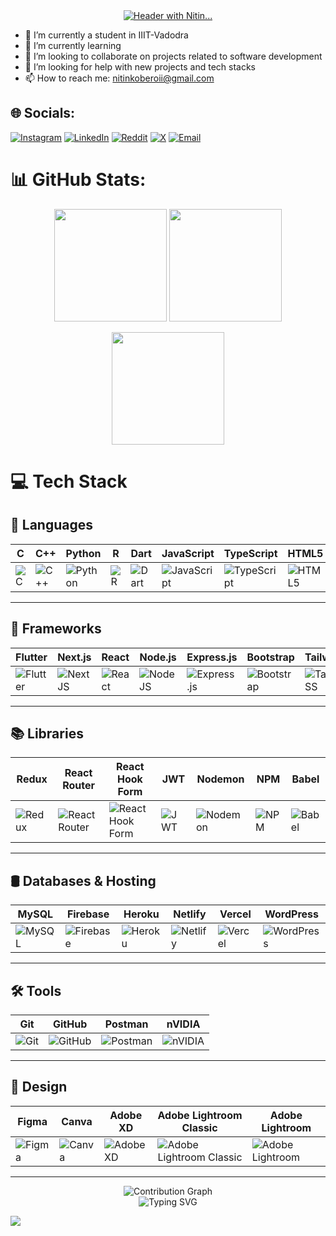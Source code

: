 <div align="center">
  <a class="link" href="header.svg">
    <img class="image" src="header.svg" alt="Header with Nitin..." />
  </a>
</div>

- 🔭 I’m currently a student in IIIT-Vadodra
- 🌱 I’m currently learning
- 👯 I’m looking to collaborate on projects related to software development
- 🤔 I’m looking for help with new projects and tech stacks
- 📫 How to reach me: nitinkoberoii@gmail.com

## 🌐 Socials:

[![Instagram](https://img.shields.io/badge/Instagram-%23E4405F.svg?logo=Instagram&logoColor=white)](https://www.instagram.com/nitinkoberoii/)
[![LinkedIn](https://img.shields.io/badge/LinkedIn-%230077B5.svg?logo=linkedin&logoColor=white)](https://www.linkedin.com/in/nitinkoberoii/)
[![Reddit](https://img.shields.io/badge/Reddit-%23FF4500.svg?logo=reddit&logoColor=white)](https://www.reddit.com/u/BreathAgitated7285/s/Vhw0EYaT31)
[![X](https://img.shields.io/badge/X-black.svg?logo=X&logoColor=white)](https://x.com/nitinkoberoii)
[![Email](https://img.shields.io/badge/Email-D14836?logo=gmail&logoColor=white)](mailto:nitinkoberoii@gmail.com)

# 📊 GitHub Stats:

<p align="center">
  <img src="https://github-readme-stats.vercel.app/api?username=ankitgautam2003&theme=dark&hide_border=false&include_all_commits=false&count_private=false" height="180em"/>
  <img src="https://nirzak-streak-stats.vercel.app/?user=ankitgautam2003&theme=dark&hide_border=false" height="180em"/>
</p>

<p align="center">
  <img src="https://github-readme-stats.vercel.app/api/top-langs/?username=ankitgautam2003&theme=dark&hide_border=false&include_all_commits=false&count_private=false&layout=compact" height="180em"/>
</p>

# 💻 Tech Stack

## 📝 Languages

| C                                                                                             | C++                                                                                                     | Python                                                                                                 | R                                                                                             | Dart                                                                                                   | JavaScript                                                                                                                   | TypeScript                                                                                                               | HTML5                                                                                                     | CSS3                                                                                                   | LaTeX                                                                                                     |
| --------------------------------------------------------------------------------------------- | ------------------------------------------------------------------------------------------------------- | ------------------------------------------------------------------------------------------------------ | --------------------------------------------------------------------------------------------- | ------------------------------------------------------------------------------------------------------ | ---------------------------------------------------------------------------------------------------------------------------- | ------------------------------------------------------------------------------------------------------------------------ | --------------------------------------------------------------------------------------------------------- | ------------------------------------------------------------------------------------------------------ | --------------------------------------------------------------------------------------------------------- |
| ![C](https://img.shields.io/badge/c-%2300599C.svg?style=for-the-badge&logo=c&logoColor=white) | ![C++](https://img.shields.io/badge/c++-%2300599C.svg?style=for-the-badge&logo=c%2B%2B&logoColor=white) | ![Python](https://img.shields.io/badge/python-3670A0?style=for-the-badge&logo=python&logoColor=ffdd54) | ![R](https://img.shields.io/badge/r-%23276DC3.svg?style=for-the-badge&logo=r&logoColor=white) | ![Dart](https://img.shields.io/badge/dart-%230175C2.svg?style=for-the-badge&logo=dart&logoColor=white) | ![JavaScript](https://img.shields.io/badge/javascript-%23323330.svg?style=for-the-badge&logo=javascript&logoColor=%23F7DF1E) | ![TypeScript](https://img.shields.io/badge/typescript-%23007ACC.svg?style=for-the-badge&logo=typescript&logoColor=white) | ![HTML5](https://img.shields.io/badge/html5-%23E34F26.svg?style=for-the-badge&logo=html5&logoColor=white) | ![CSS3](https://img.shields.io/badge/css3-%231572B6.svg?style=for-the-badge&logo=css3&logoColor=white) | ![LaTeX](https://img.shields.io/badge/latex-%23008080.svg?style=for-the-badge&logo=latex&logoColor=white) |

---

## 🚀 Frameworks

| Flutter                                                                                                         | Next.js                                                                                              | React                                                                                                         | Node.js                                                                                                 | Express.js                                                                                                                | Bootstrap                                                                                                             | TailwindCSS                                                                                                                  | DaisyUI                                                                                                  | Vite                                                                                                   |
| --------------------------------------------------------------------------------------------------------------- | ---------------------------------------------------------------------------------------------------- | ------------------------------------------------------------------------------------------------------------- | ------------------------------------------------------------------------------------------------------- | ------------------------------------------------------------------------------------------------------------------------- | --------------------------------------------------------------------------------------------------------------------- | ---------------------------------------------------------------------------------------------------------------------------- | -------------------------------------------------------------------------------------------------------- | ------------------------------------------------------------------------------------------------------ |
| ![Flutter](https://img.shields.io/badge/Flutter-%2302569B.svg?style=for-the-badge&logo=Flutter&logoColor=white) | ![Next JS](https://img.shields.io/badge/Next-black?style=for-the-badge&logo=next.js&logoColor=white) | ![React](https://img.shields.io/badge/react-%2320232a.svg?style=for-the-badge&logo=react&logoColor=%2361DAFB) | ![NodeJS](https://img.shields.io/badge/node.js-6DA55F?style=for-the-badge&logo=node.js&logoColor=white) | ![Express.js](https://img.shields.io/badge/express.js-%23404d59.svg?style=for-the-badge&logo=express&logoColor=%2361DAFB) | ![Bootstrap](https://img.shields.io/badge/bootstrap-%238511FA.svg?style=for-the-badge&logo=bootstrap&logoColor=white) | ![TailwindCSS](https://img.shields.io/badge/tailwindcss-%2338B2AC.svg?style=for-the-badge&logo=tailwind-css&logoColor=white) | ![DaisyUI](https://img.shields.io/badge/daisyui-5A0EF8?style=for-the-badge&logo=daisyui&logoColor=white) | ![Vite](https://img.shields.io/badge/vite-%23646CFF.svg?style=for-the-badge&logo=vite&logoColor=white) |

---

## 📚 Libraries

| Redux                                                                                                     | React Router                                                                                                            | React Hook Form                                                                                                                           | JWT                                                                                         | Nodemon                                                                                                           | NPM                                                                                                 | Babel                                                                                              |
| --------------------------------------------------------------------------------------------------------- | ----------------------------------------------------------------------------------------------------------------------- | ----------------------------------------------------------------------------------------------------------------------------------------- | ------------------------------------------------------------------------------------------- | ----------------------------------------------------------------------------------------------------------------- | --------------------------------------------------------------------------------------------------- | -------------------------------------------------------------------------------------------------- |
| ![Redux](https://img.shields.io/badge/redux-%23593d88.svg?style=for-the-badge&logo=redux&logoColor=white) | ![React Router](https://img.shields.io/badge/React_Router-CA4245?style=for-the-badge&logo=react-router&logoColor=white) | ![React Hook Form](https://img.shields.io/badge/React%20Hook%20Form-%23EC5990.svg?style=for-the-badge&logo=reacthookform&logoColor=white) | ![JWT](https://img.shields.io/badge/JWT-black?style=for-the-badge&logo=JSON%20web%20tokens) | ![Nodemon](https://img.shields.io/badge/NODEMON-%23323330.svg?style=for-the-badge&logo=nodemon&logoColor=%BBDEAD) | ![NPM](https://img.shields.io/badge/NPM-%23CB3837.svg?style=for-the-badge&logo=npm&logoColor=white) | ![Babel](https://img.shields.io/badge/Babel-F9DC3e?style=for-the-badge&logo=babel&logoColor=black) |

---

## 🛢️ Databases & Hosting

| MySQL                                                                                                  | Firebase                                                                                           | Heroku                                                                                                       | Netlify                                                                                                           | Vercel                                                                                                       | WordPress                                                                                                             |
| ------------------------------------------------------------------------------------------------------ | -------------------------------------------------------------------------------------------------- | ------------------------------------------------------------------------------------------------------------ | ----------------------------------------------------------------------------------------------------------------- | ------------------------------------------------------------------------------------------------------------ | --------------------------------------------------------------------------------------------------------------------- |
| ![MySQL](https://img.shields.io/badge/mysql-4479A1.svg?style=for-the-badge&logo=mysql&logoColor=white) | ![Firebase](https://img.shields.io/badge/firebase-%23039BE5.svg?style=for-the-badge&logo=firebase) | ![Heroku](https://img.shields.io/badge/heroku-%23430098.svg?style=for-the-badge&logo=heroku&logoColor=white) | ![Netlify](https://img.shields.io/badge/netlify-%23000000.svg?style=for-the-badge&logo=netlify&logoColor=#00C7B7) | ![Vercel](https://img.shields.io/badge/vercel-%23000000.svg?style=for-the-badge&logo=vercel&logoColor=white) | ![WordPress](https://img.shields.io/badge/WordPress-%23117AC9.svg?style=for-the-badge&logo=WordPress&logoColor=white) |

---

## 🛠️ Tools

| Git                                                                                                 | GitHub                                                                                                       | Postman                                                                                                  | nVIDIA                                                                                                       |
| --------------------------------------------------------------------------------------------------- | ------------------------------------------------------------------------------------------------------------ | -------------------------------------------------------------------------------------------------------- | ------------------------------------------------------------------------------------------------------------ |
| ![Git](https://img.shields.io/badge/git-%23F05033.svg?style=for-the-badge&logo=git&logoColor=white) | ![GitHub](https://img.shields.io/badge/github-%23121011.svg?style=for-the-badge&logo=github&logoColor=white) | ![Postman](https://img.shields.io/badge/Postman-FF6C37?style=for-the-badge&logo=postman&logoColor=white) | ![nVIDIA](https://img.shields.io/badge/nVIDIA-%2376B900.svg?style=for-the-badge&logo=nVIDIA&logoColor=white) |

---

## 🎨 Design

| Figma                                                                                                     | Canva                                                                                                     | Adobe XD                                                                                                          | Adobe Lightroom Classic                                                                                                                                              | Adobe Lightroom                                                                                                                          |
| --------------------------------------------------------------------------------------------------------- | --------------------------------------------------------------------------------------------------------- | ----------------------------------------------------------------------------------------------------------------- | -------------------------------------------------------------------------------------------------------------------------------------------------------------------- | ---------------------------------------------------------------------------------------------------------------------------------------- |
| ![Figma](https://img.shields.io/badge/figma-%23F24E1E.svg?style=for-the-badge&logo=figma&logoColor=white) | ![Canva](https://img.shields.io/badge/Canva-%2300C4CC.svg?style=for-the-badge&logo=Canva&logoColor=white) | ![Adobe XD](https://img.shields.io/badge/Adobe%20XD-470137?style=for-the-badge&logo=Adobe%20XD&logoColor=#FF61F6) | ![Adobe Lightroom Classic](https://img.shields.io/badge/Adobe%20Lightroom%20Classic-31A8FF.svg?style=for-the-badge&logo=Adobe%20Lightroom%20Classic&logoColor=white) | ![Adobe Lightroom](https://img.shields.io/badge/Adobe%20Lightroom-31A8FF.svg?style=for-the-badge&logo=Adobe%20Lightroom&logoColor=white) |

---

</div>

<div align="center">

  <!-- Contribution Graph -->
  <img src="https://github-readme-activity-graph.vercel.app/graph?username=ankitgautam2003&theme=tokyo-night" alt="Contribution Graph" />

</div>

<div align="center">
  <!-- Typing SVG Text -->
  <img src="https://readme-typing-svg.herokuapp.com?font=Fira+Code&size=22&color=00FF00&duration=2000&lines=Fullstack+Developer;Open-Source+Enthusiast" alt="Typing SVG" />
</div>

[![](https://visitcount.itsvg.in/api?id=ankitgautam2003&icon=0&color=0)](https://visitcount.itsvg.in)

<!-- Proudly created with GPRM ( https://gprm.itsvg.in ) -->
